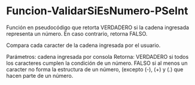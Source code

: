 # Funcion-ValidarSiEsNumero-PSeInt
Función en pseudocódigo que retorta VERDADERO si la cadena ingresada representa un número. En caso contrario, retorna FALSO.

Compara cada caracter de la cadena ingresada por el usuario.

Parámetros: cadena ingresada por consola
Retorna: VERDADERO si todos los caracteres cumplen la condición de un número.
         FALSO si al menos un caracter no forma la estructura de un número, (excepto (-), (+) y (.) que hacen parte de un número.
